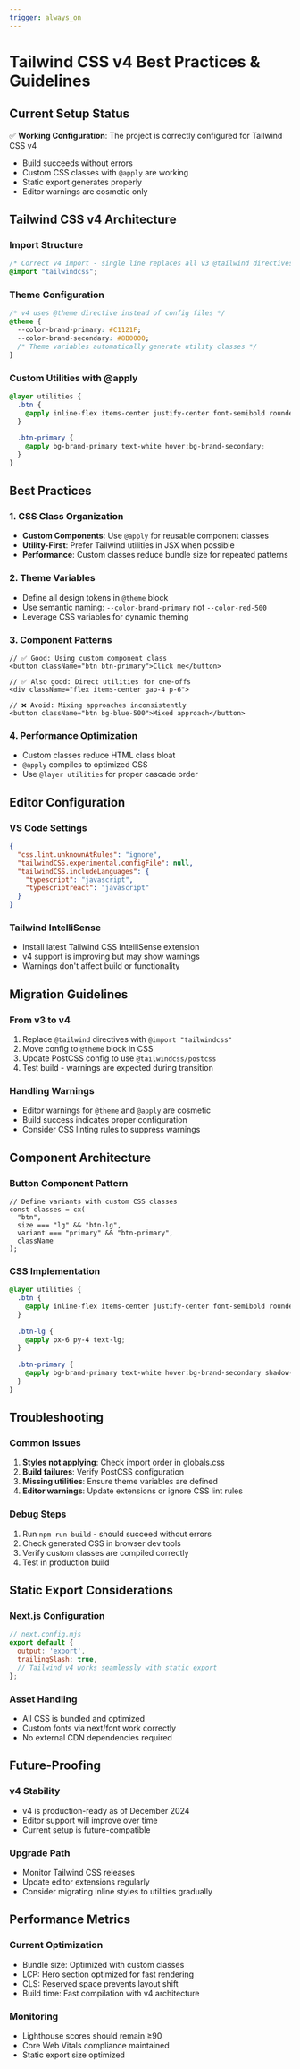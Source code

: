 ```yaml
---
trigger: always_on
---
```


# Tailwind CSS v4 Best Practices & Guidelines

## Current Setup Status
✅ **Working Configuration**: The project is correctly configured for Tailwind CSS v4
- Build succeeds without errors
- Custom CSS classes with `@apply` are working
- Static export generates properly
- Editor warnings are cosmetic only

## Tailwind CSS v4 Architecture

### Import Structure
```css
/* Correct v4 import - single line replaces all v3 @tailwind directives */
@import "tailwindcss";
```

### Theme Configuration
```css
/* v4 uses @theme directive instead of config files */
@theme {
  --color-brand-primary: #C1121F;
  --color-brand-secondary: #8B0000;
  /* Theme variables automatically generate utility classes */
}
```

### Custom Utilities with @apply
```css
@layer utilities {
  .btn {
    @apply inline-flex items-center justify-center font-semibold rounded-xl;
  }
  
  .btn-primary {
    @apply bg-brand-primary text-white hover:bg-brand-secondary;
  }
}
```

## Best Practices

### 1. CSS Class Organization
- **Custom Components**: Use `@apply` for reusable component classes
- **Utility-First**: Prefer Tailwind utilities in JSX when possible
- **Performance**: Custom classes reduce bundle size for repeated patterns

### 2. Theme Variables
- Define all design tokens in `@theme` block
- Use semantic naming: `--color-brand-primary` not `--color-red-500`
- Leverage CSS variables for dynamic theming

### 3. Component Patterns
```tsx
// ✅ Good: Using custom component class
<button className="btn btn-primary">Click me</button>

// ✅ Also good: Direct utilities for one-offs
<div className="flex items-center gap-4 p-6">

// ❌ Avoid: Mixing approaches inconsistently
<button className="btn bg-blue-500">Mixed approach</button>
```

### 4. Performance Optimization
- Custom classes reduce HTML class bloat
- `@apply` compiles to optimized CSS
- Use `@layer utilities` for proper cascade order

## Editor Configuration

### VS Code Settings
```json
{
  "css.lint.unknownAtRules": "ignore",
  "tailwindCSS.experimental.configFile": null,
  "tailwindCSS.includeLanguages": {
    "typescript": "javascript",
    "typescriptreact": "javascript"
  }
}
```

### Tailwind IntelliSense
- Install latest Tailwind CSS IntelliSense extension
- v4 support is improving but may show warnings
- Warnings don't affect build or functionality

## Migration Guidelines

### From v3 to v4
1. Replace `@tailwind` directives with `@import "tailwindcss"`
2. Move config to `@theme` block in CSS
3. Update PostCSS config to use `@tailwindcss/postcss`
4. Test build - warnings are expected during transition

### Handling Warnings
- Editor warnings for `@theme` and `@apply` are cosmetic
- Build success indicates proper configuration
- Consider CSS linting rules to suppress warnings

## Component Architecture

### Button Component Pattern
```tsx
// Define variants with custom CSS classes
const classes = cx(
  "btn",
  size === "lg" && "btn-lg",
  variant === "primary" && "btn-primary",
  className
);
```

### CSS Implementation
```css
@layer utilities {
  .btn {
    @apply inline-flex items-center justify-center font-semibold rounded-xl transition-all duration-200;
  }
  
  .btn-lg {
    @apply px-6 py-4 text-lg;
  }
  
  .btn-primary {
    @apply bg-brand-primary text-white hover:bg-brand-secondary shadow-lg;
  }
}
```

## Troubleshooting

### Common Issues
1. **Styles not applying**: Check import order in globals.css
2. **Build failures**: Verify PostCSS configuration
3. **Missing utilities**: Ensure theme variables are defined
4. **Editor warnings**: Update extensions or ignore CSS lint rules

### Debug Steps
1. Run `npm run build` - should succeed without errors
2. Check generated CSS in browser dev tools
3. Verify custom classes are compiled correctly
4. Test in production build

## Static Export Considerations

### Next.js Configuration
```js
// next.config.mjs
export default {
  output: 'export',
  trailingSlash: true,
  // Tailwind v4 works seamlessly with static export
};
```

### Asset Handling
- All CSS is bundled and optimized
- Custom fonts via next/font work correctly
- No external CDN dependencies required

## Future-Proofing

### v4 Stability
- v4 is production-ready as of December 2024
- Editor support will improve over time
- Current setup is future-compatible

### Upgrade Path
- Monitor Tailwind CSS releases
- Update editor extensions regularly
- Consider migrating inline styles to utilities gradually

## Performance Metrics

### Current Optimization
- Bundle size: Optimized with custom classes
- LCP: Hero section optimized for fast rendering
- CLS: Reserved space prevents layout shift
- Build time: Fast compilation with v4 architecture

### Monitoring
- Lighthouse scores should remain ≥90
- Core Web Vitals compliance maintained
- Static export size optimized